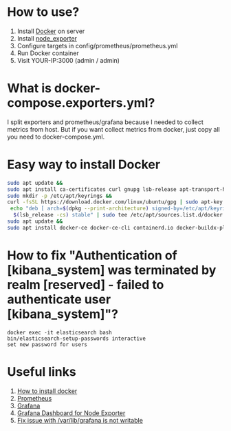 # How to use?
1. Install [Docker](https://docs.docker.com/engine/install/ubuntu/) on server
2. Install [node_exporter](https://prometheus.io/docs/guides/node-exporter/)
3. Configure targets in config/prometheus/prometheus.yml
4. Run Docker container
5. Visit YOUR-IP:3000 (admin / admin)

# What is docker-compose.exporters.yml?
I split exporters and prometheus/grafana because I needed to collect metrics from host.
But if you want collect metrics from docker, just copy all you need to docker-compose.yml.

# Easy way to install Docker
```bash
sudo apt update &&
sudo apt install ca-certificates curl gnupg lsb-release apt-transport-https software-properties-common &&
sudo mkdir -p /etc/apt/keyrings &&
curl -fsSL https://download.docker.com/linux/ubuntu/gpg | sudo apt-key add -
 echo "deb [ arch=$(dpkg --print-architecture) signed-by=/etc/apt/keyrings/docker.gpg] https://download.docker.com/linux/ubuntu \
  $(lsb_release -cs) stable" | sudo tee /etc/apt/sources.list.d/docker.list > /dev/null &&
sudo apt update &&
sudo apt install docker-ce docker-ce-cli containerd.io docker-buildx-plugin docker-compose-plugin
```
# How to fix "Authentication of [kibana_system] was terminated by realm [reserved] - failed to authenticate user [kibana_system]"?
```
docker exec -it elasticsearch bash
bin/elasticsearch-setup-passwords interactive
set new password for users
```

# Useful links
1. [How to install docker](https://docs.docker.com/engine/install/ubuntu/) 
2. [Prometheus](https://prometheus.io/)
3. [Grafana](https://grafana.com/)
4. [Grafana Dashboard for Node Exporter](https://grafana.com/grafana/dashboards/12486-node-exporter-full/)
5. [Fix issue with /var/lib/grafana is not writable](https://github.com/cfbarbero/tick-grafana-docker/issues/1)
